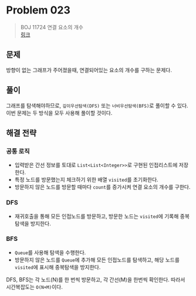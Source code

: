 # Problem 023

> BOJ 11724 연결 요소의 개수
> <br/>
> [링크](https://www.acmicpc.net/problem/11724)

## 문제

방향이 없는 그래프가 주어졌을때, 연결되어있는 요소의 개수를 구하는 문제다.

## 풀이

그래프를 탐색해야하므로, `깊이우선탐색(DFS)` 또는 `너비우선탐색(BFS)`로 풀이할 수 있다.
<br/>
이번 문제는 두 방식을 모두 사용해 풀이할 것이다.

## 해결 전략

### 공통 로직

- 입력받은 간선 정보를 토대로 `List<List<Integer>>`로 구현된 인접리스트에 저장한다.
- 특정 노드를 방문했는지 체크하기 위한 배열 `visited`를 초기화한다.
- 방문하지 않은 노드를 방문할 때마다 `count`를 증가시켜 연결 요소의 개수를 구한다.

### DFS

- 재귀호출을 통해 모든 인접노드를 방문하고, 방문한 노드는 `visited`에 기록해 중복 탐색을 방지한다.

### BFS

- `Queue`를 사용해 탐색을 수행한다.
- 방문하지 않은 노드를 `Queue`에 추가해 모든 인접노드를 탐색하고, 해당 노드를 `visited`에 표시해 중복탐색을 방지한다.

DFS, BFS는 각 노드(N)를 한 번씩 방문하고, 각 간선(M)을 한번씩 확인한다. 따라서 시간복잡도는 `O(N+M)`이다. 